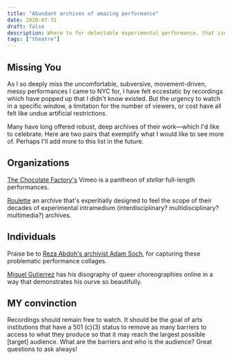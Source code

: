 ```yaml
---
title: "Abundant archives of amazing performance"
date: 2020-07-31
draft: false
description: Where to for delectable experimental performance, that isn't available for a limited time!
tags: ["theatre"]
---
```


## Missing You
As I so deeply miss the uncomfortable, subversive, movement-driven, messy performances I came to NYC for, I have felt eccestatic by recordings which have popped up that I didn't know existed. But the urgency to watch in a specific window, a limitation for the number of viewers, or cost have all felt like undue artificial restrictions.

Many have long offered robust, deep archives of their work—which I'd like to celebrate. Here are two pairs that exemplify what I would like to see more of. Perhaps I'll add more to this list in the future.

## Organizations
[The Chocolate Factory's](https://chocolatefactorytheater.org/) Vimeo is a pantheon of *stellar* full-length performances.

[Roulette](https://roulette.org/) an archive that's experitially designed to feel the scope of their decades of experimental intramedium (interdisciplinary? multidisciplinary? multimedia?) archives.

## Individuals
Praise be to [Reza Abdoh's archivist Adam Soch](https://vimeopro.com/adamsoch/reza-abdoh), for capturing these problematic performance collages.

[Miguel Gutierrez](https://vimeo.com/miguelgutierrez71) has his disography of queer choreographies online in a way that demonstrates his ourve so beautifully.

## MY convinction
Recordings should remain free to watch. It should be the goal of arts institutions that have a 501 (c)(3) status to remove as many barriers to access to what they produce so that it may reach the largest possible [target] audience. What are the barriers and who is the audience? Great questions to ask always!